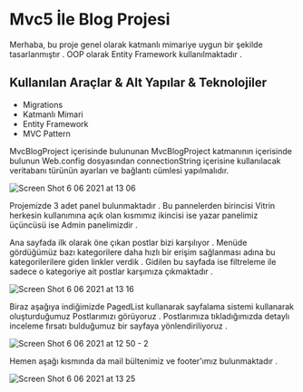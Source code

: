 # Mvc5 İle Blog Projesi

Merhaba, bu proje genel olarak katmanlı mimariye uygun bir şekilde tasarlanmıştır . OOP olarak Entity Framework kullanılmaktadır .

## Kullanılan Araçlar & Alt Yapılar & Teknolojiler

- Migrations
- Katmanlı Mimari
- Entity Framework
- MVC Pattern

MvcBlogProject içerisinde bulununan MvcBlogProject katmanının içerisinde bulunun Web.config dosyasından connectionString içerisine kullanılacak veritabanı türünün ayarları ve bağlantı cümlesi yapılmalıdır.

![Screen Shot 6 06 2021 at 13 06](https://user-images.githubusercontent.com/63123956/120920672-a04b9980-c6c8-11eb-8ab0-7421a3f3a188.png)

Projemizde 3 adet panel bulunmaktadır . Bu pannelerden birincisi Vitrin herkesin kullanımına açık olan kısmımız ikincisi ise yazar panelimiz üçüncüsü ise Admin panelimizdir .

Ana sayfada ilk olarak öne çıkan postlar bizi karşılıyor . Menüde gördüğümüz bazı kategorilere daha hızlı bir erişim sağlanması adına bu kategorilerilere giden linkler verdik . Gidilen bu sayfada ise filtreleme ile sadece o kategoriye ait postlar karşımıza çıkmaktadır .

![Screen Shot 6 06 2021 at 13 16](https://user-images.githubusercontent.com/63123956/120920834-7ba3f180-c6c9-11eb-8a7e-f54157e7ba80.png)

Biraz aşağıya indiğimizde PagedList kullanarak sayfalama sistemi kullanarak oluşturduğumuz Postlarımızı görüyoruz . Postlarımıza tıkladığımızda detaylı inceleme fırsatı bulduğumuz bir sayfaya yönlendiriliyoruz .

![Screen Shot 6 06 2021 at 12 50 - 2](https://user-images.githubusercontent.com/63123956/120920959-0edd2700-c6ca-11eb-9ff3-33a43b372aeb.png)

Hemen aşağı kısmında da mail bültenimiz ve footer'ımız bulunmaktadır .

![Screen Shot 6 06 2021 at 13 25](https://user-images.githubusercontent.com/63123956/120921077-a2aef300-c6ca-11eb-8f03-81ce57041c9b.png)
